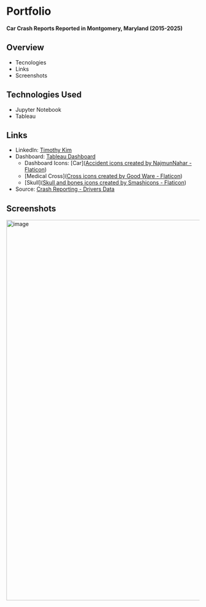 # Portfolio
**Car Crash Reports Reported in Montgomery, Maryland (2015-2025)**

## Overview
 - Tecnologies
 - Links
 - Screenshots

## Technologies Used
- Jupyter Notebook
- Tableau

## Links
- LinkedIn: [Timothy Kim](https://www.linkedin.com/in/timothy-m-kim/)
- Dashboard: [Tableau Dashboard](https://public.tableau.com/views/MarylandCrashDashboard/Visual?:language=en-US&publish=yes&:sid=&:redirect=auth&:display_count=n&:origin=viz_share_link)
  - Dashboard Icons: [Car](<a href="https://www.flaticon.com/free-icons/accident" title="accident icons">Accident icons created by NajmunNahar - Flaticon</a>)
  - [Medical Cross](<a href="https://www.flaticon.com/free-icons/cross" title="cross icons">Cross icons created by Good Ware - Flaticon</a>)
  - [Skull](<a href="https://www.flaticon.com/free-icons/skull-and-bones" title="skull and bones icons">Skull and bones icons created by Smashicons - Flaticon</a>)
- Source: [Crash Reporting - Drivers Data](https://catalog.data.gov/dataset/crash-reporting-drivers-data)
  
## Screenshots
<img width="1489" height="992" alt="image" src="https://github.com/user-attachments/assets/5cec7d4f-794e-43da-a0e8-b76f5eff28ad" />
